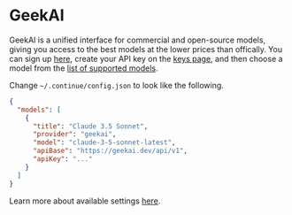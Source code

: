 # GeekAI

GeekAI is a unified interface for commercial and open-source models, giving you access to the best models at the lower prices than offically. You can sign up [here](https://geekai.dev/login), create your API key on the [keys page](https://geekai.dev/user/api_keys), and then choose a model from the [list of supported models](https://geekai.dev/models).

Change `~/.continue/config.json` to look like the following.

```json title="config.json"
{
  "models": [
    {
      "title": "Claude 3.5 Sonnet",
      "provider": "geekai",
      "model": "claude-3-5-sonnet-latest",
      "apiBase": "https://geekai.dev/api/v1",
      "apiKey": "..."
    }
  ]
}
```

Learn more about available settings [here](https://geekai.dev/docs/api).
